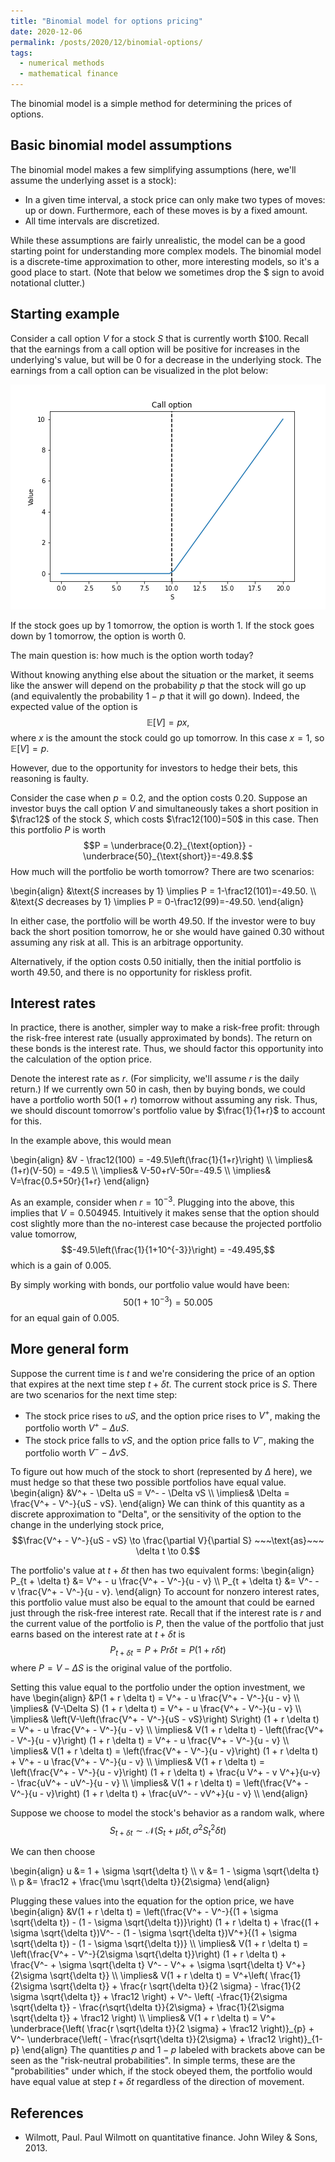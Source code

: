 ```yaml
---
title: "Binomial model for options pricing"
date: 2020-12-06
permalink: /posts/2020/12/binomial-options/
tags:
  - numerical methods
  - mathematical finance
---
```


The binomial model is a simple method for determining the prices of options.

## Basic binomial model assumptions

The binomial model makes a few simplifying assumptions (here, we'll assume the underlying asset is a stock):
- In a given time interval, a stock price can only make two types of moves: up or down. Furthermore, each of these moves is by a fixed amount.
- All time intervals are discretized.

While these assumptions are fairly unrealistic, the model can be a good starting point for understanding more complex models. The binomial model is a discrete-time approximation to other, more interesting models, so it's a good place to start. (Note that below we sometimes drop the $ sign to avoid notational clutter.)

## Starting example

Consider a call option $V$ for a stock $S$ that is currently worth \$100. Recall that the earnings from a call option will be positive for increases in the underlying's value, but will be 0 for a decrease in the underlying stock. The earnings from a call option can be visualized in the plot below:

![call_option](/assets/call_option.png)

If the stock goes up by 1 tomorrow, the option is worth 1. If the stock goes down by 1 tomorrow, the option is worth 0.

The main question is: how much is the option worth today?

Without knowing anything else about the situation or the market, it seems like the answer will depend on the probability $p$ that the stock will go up (and equivalently the probability $1-p$ that it will go down). Indeed, the expected value of the option is 
$$\mathbb{E}[V] = px,$$
where $x$ is the amount the stock could go up tomorrow. In this case $x=1$, so $\mathbb{E}[V] = p$.

However, due to the opportunity for investors to hedge their bets, this reasoning is faulty. 

Consider the case when $p=0.2$, and the option costs $0.20$. Suppose an investor buys the call option $V$ and simultaneously takes a short position in $\frac12$ of the stock $S$, which costs $\frac12(100)=50$ in this case. Then this portfolio $P$ is worth 
$$P = \underbrace{0.2}_{\text{option}} - \underbrace{50}_{\text{short}}=-49.8.$$ How much will the portfolio be worth tomorrow? There are two scenarios:

\begin{align} &\text{$S$ increases by 1} \implies P = 1-\frac12(101)=-49.50. \\\ &\text{$S$ decreases by 1} \implies P = 0-\frac12(99)=-49.50. \end{align}

In either case, the portfolio will be worth $49.50$. If the investor were to buy back the short position tomorrow, he or she would have gained $0.30$ without assuming any risk at all. This is an arbitrage opportunity.

Alternatively, if the option costs $0.50$ initially, then the initial portfolio is worth $49.50$, and there is no opportunity for riskless profit.

## Interest rates

In practice, there is another, simpler way to make a risk-free profit: through the risk-free interest rate (usually approximated by bonds). The return on these bonds is the interest rate. Thus, we should factor this opportunity into the calculation of the option price.

Denote the interest rate as $r$. (For simplicity, we'll assume $r$ is the daily return.) If we currently own $50$ in cash, then by buying bonds, we could have a portfolio worth $50(1+r)$ tomorrow without assuming any risk. Thus, we should discount tomorrow's portfolio value by $\frac{1}{1+r}$ to account for this.

In the example above, this would mean

\begin{align} &V - \frac12(100) = -49.5\left(\frac{1}{1+r}\right) \\\ \implies& (1+r)(V-50) = -49.5 \\\ \implies& V-50+rV-50r=-49.5 \\\ \implies& V=\frac{0.5+50r}{1+r} \end{align}

As an example, consider when $r=10^{-3}$. Plugging into the above, this implies that $V=0.504945$. Intuitively it makes sense that the option should cost slightly more than the no-interest case because the projected portfolio value tomorrow, $$-49.5\left(\frac{1}{1+10^{-3}}\right) = -49.495,$$
which is a gain of $0.005$.

By simply working with bonds, our portfolio value would have been:
$$50(1+10^{-3}) = 50.005$$
for an equal gain of $0.005$.

## More general form

Suppose the current time is $t$ and we're considering the price of an option that expires at the next time step $t + \delta t$. The current stock price is $S$. There are two scenarios for the next time step:
- The stock price rises to $uS$, and the option price rises to $V^+$, making the portfolio worth $V^+ - \Delta uS$.
- The stock price falls to $vS$, and the option price falls to $V^-$, making the portfolio worth $V^- - \Delta vS$.

To figure out how much of the stock to short (represented by $\Delta$ here), we must hedge so that these two possible portfolios have equal value.
\begin{align} &V^+ - \Delta uS = V^- - \Delta vS \\\ \implies& \Delta = \frac{V^+ - V^-}{uS - vS}. \end{align}
We can think of this quantity as a discrete approximation to "Delta", or the sensitivity of the option to the change in the underlying stock price, 
$$\frac{V^+ - V^-}{uS - vS} \to \frac{\partial V}{\partial S} ~~~\text{as}~~~ \delta t \to 0.$$

The portfolio's value at $t+\delta t$ then has two equivalent forms:
\begin{align} P_{t + \delta t} &= V^+ - u \frac{V^+ - V^-}{u - v} \\\ P_{t + \delta t} &= V^- - v \frac{V^+ - V^-}{u - v}. \end{align}
To account for nonzero interest rates, this portfolio value must also be equal to the amount that could be earned just through the risk-free interest rate. Recall that if the interest rate is $r$ and the current value of the portfolio is $P$, then the value of the portfolio that just earns based on the interest rate at $t + \delta t$ is
$$P_{t + \delta t} = P + Pr\delta t = P(1 + r \delta t)$$
where $P = V-\Delta S$ is the original value of the portfolio.

Setting this value equal to the portfolio under the option investment, we have
\begin{align} &P(1 + r \delta t) = V^+ - u \frac{V^+ - V^-}{u - v} \\\ \implies& (V-\Delta S) (1 + r \delta t) = V^+ - u \frac{V^+ - V^-}{u - v} \\\ \implies& \left(V-\left(\frac{V^+ - V^-}{uS - vS}\right) S\right) (1 + r \delta t) = V^+ - u \frac{V^+ - V^-}{u - v} \\\ \implies& V(1 + r \delta t) - \left(\frac{V^+ - V^-}{u - v}\right) (1 + r \delta t) = V^+ - u \frac{V^+ - V^-}{u - v} \\\ \implies& V(1 + r \delta t) = \left(\frac{V^+ - V^-}{u - v}\right) (1 + r \delta t) + V^+ - u \frac{V^+ - V^-}{u - v} \\\ \implies& V(1 + r \delta t) = \left(\frac{V^+ - V^-}{u - v}\right) (1 + r \delta t) + \frac{u V^+ - v V^+}{u-v} - \frac{uV^+ - uV^-}{u - v} \\\ \implies& V(1 + r \delta t) = \left(\frac{V^+ - V^-}{u - v}\right) (1 + r \delta t) + \frac{uV^- - vV^+}{u - v} \\\ \end{align}

Suppose we choose to model the stock's behavior as a random walk, where
$$S_{t+\delta t} \sim \mathcal{N}(S_t + \mu \delta t, \sigma^2 S_t^2 \delta t)$$


We can then choose

\begin{align} u &= 1 + \sigma \sqrt{\delta t} \\\ v &= 1 - \sigma \sqrt{\delta t} \\\ p &= \frac12 + \frac{\mu \sqrt{\delta t}}{2\sigma} \end{align}

Plugging these values into the equation for the option price, we have
\begin{align} &V(1 + r \delta t) = \left(\frac{V^+ - V^-}{(1 + \sigma \sqrt{\delta t}) - (1 - \sigma \sqrt{\delta t})}\right) (1 + r \delta t) + \frac{(1 + \sigma \sqrt{\delta t})V^- - (1 - \sigma \sqrt{\delta t})V^+}{(1 + \sigma \sqrt{\delta t}) - (1 - \sigma \sqrt{\delta t})} \\\ \implies& V(1 + r \delta t) = \left(\frac{V^+ - V^-}{2\sigma \sqrt{\delta t}}\right) (1 + r \delta t) + \frac{V^- + \sigma \sqrt{\delta t} V^- - V^+ + \sigma \sqrt{\delta t} V^+}{2\sigma \sqrt{\delta t}} \\\ \implies& V(1 + r \delta t) = V^+\left( \frac{1}{2\sigma \sqrt{\delta t}}  + \frac{r \sqrt{\delta t}}{2 \sigma} - \frac{1}{2 \sigma \sqrt{\delta t}} + \frac12 \right) + V^- \left( -\frac{1}{2\sigma \sqrt{\delta t}} - \frac{r\sqrt{\delta t}}{2\sigma} + \frac{1}{2\sigma \sqrt{\delta t}} + \frac12 \right) \\\ \implies& V(1 + r \delta t) = V^+ \underbrace{\left( \frac{r \sqrt{\delta t}}{2 \sigma} + \frac12 \right)}\_{p} + V^- \underbrace{\left( - \frac{r\sqrt{\delta t}}{2\sigma} + \frac12 \right)}\_{1-p} \end{align}
The quantities $p$ and $1-p$ labeled with brackets above can be seen as the "risk-neutral probabilities". In simple terms, these are the "probabilities" under which, if the stock obeyed them, the portfolio would have equal value at step $t+\delta t$ regardless of the direction of movement.


## References

- Wilmott, Paul. Paul Wilmott on quantitative finance. John Wiley & Sons, 2013.
